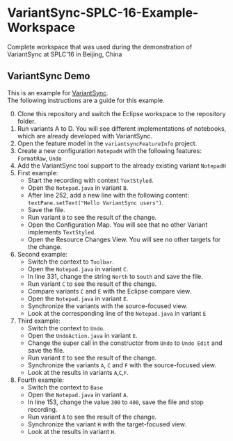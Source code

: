 # VariantSync-SPLC-16-Example-Workspace
Complete workspace that was used during the demonstration of VariantSync at SPLC'16 in Beijing, China

## VariantSync Demo

This is an example for [VariantSync](https://github.com/tthuem/VariantSync).  
The following instructions are a guide for this example.

0. Clone this repository and switch the Eclipse workspace to the repository folder.
1. Run variants A to D. You will see different implementations of notebooks, which are already developed with VariantSync.
2. Open the feature model in the `variantsyncFeatureInfo` project.
3. Create a new configuration `NotepadH` with the following features: `FormatRaw`, `Undo`
4. Add the VariantSync tool support to the already existing variant `NotepadH`
5. First example:
   * Start the recording with context `TextStyled`.
   * Open the `Notepad.java` in variant `B`.
   * After line 252, add a new line with the following content: ``textPane.setText("Hello VariantSync users")``.
   * Save the file.
   * Run variant `B` to see the result of the change.
   * Open the Configuration Map. You will see that no other Variant implements `TextStyled`.
   * Open the Resource Changes View. You will see no other targets for the change.
6. Second example:
   * Switch the context to `Toolbar`.
   * Open the `Notepad.java` in variant `C`.
   * In line 331, change the string `North` to `South` and save the file.
   * Run variant `C` to see the result of the change.
   * Compare variants `C` and `E` with the Eclipse compare view.
   * Open the `Notepad.java` in variant `E`.
   * Synchronize the variants with the source-focused view.
   * Look at the corresponding line of the `Notepad.java` in variant `E`
7. Third example:
   * Switch the context to `Undo`.
   * Open the `UndoAction.java` in variant `E`.
   * Change the super call in the constructor from `Undo` to `Undo Edit` and save the file.
   * Run variant `E` to see the result of the change.
   * Synchronize the variants `A`, `C` and `F` with the source-focused view.
   * Look at the results in variants `A`,`C`,`F`.
8. Fourth example:
   * Switch the context to `Base`
   * Open the `Notepad.java` in variant `A`.
   * In line 153, change the value `300` to `400`, save the file and stop recording.
   * Run variant `A` to see the result of the change.
   * Synchronize the variant `H` with the target-focused view.
   * Look at the results in variant `H`.
 
